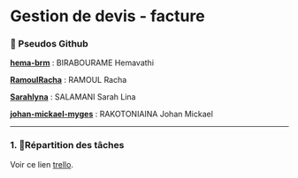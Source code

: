 # Gestion de devis - facture

### 👥 Pseudos Github

**[hema-brm](https://github.com/hema-brm)** : BIRABOURAME Hemavathi 

**[RamoulRacha](https://github.com/RachaRamoul)** : RAMOUL Racha

**[Sarahlyna](https://github.com/Sarahlyna)** : SALAMANI Sarah Lina

**[johan-mickael-myges](https://github.com/johan-mickael-myges)** : RAKOTONIAINA Johan Mickael

---

### 1. 📝Répartition des tâches
Voir ce lien [trello](https://trello.com/b/NahufbTb/challenge-s1-esgi).
